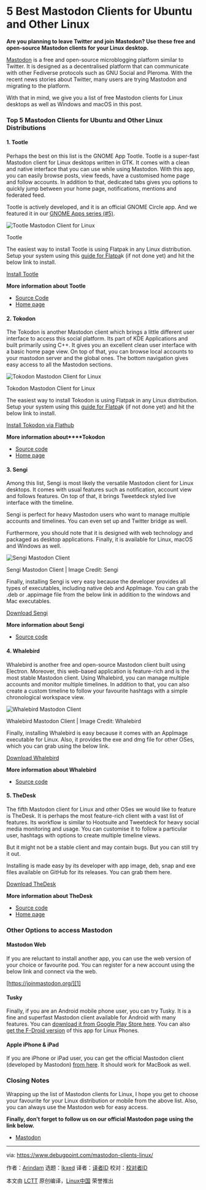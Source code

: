 [#]: subject: "5 Best Mastodon Clients for Ubuntu and Other Linux"
[#]: via: "https://www.debugpoint.com/mastodon-clients-linux/"
[#]: author: "Arindam https://www.debugpoint.com/author/admin1/"
[#]: collector: "lkxed"
[#]: translator: " "
[#]: reviewer: " "
[#]: publisher: " "
[#]: url: " "

5 Best Mastodon Clients for Ubuntu and Other Linux
======

**Are you planning to leave Twitter and join Mastodon? Use these free and open-source Mastodon clients for your Linux desktop.**

[Mastodon][1] is a free and open-source microblogging platform similar to Twitter. It is designed as a decentralised platform that can communicate with other Fediverse protocols such as GNU Social and Pleroma. With the recent news stories about Twitter, many users are trying Mastodon and migrating to the platform.

With that in mind, we give you a list of free Mastodon clients for Linux desktops as well as Windows and macOS in this post.

### Top 5 Mastodon Clients for Ubuntu and Other Linux Distributions

#### 1. Tootle

Perhaps the best on this list is the GNOME App Tootle. Tootle is a super-fast Mastodon client for Linux desktops written in GTK. It comes with a clean and native interface that you can use while using Mastodon. With this app, you can easily browse posts, view feeds, have a customised home page and follow accounts. In addition to that, dedicated tabs gives you options to quickly jump between your home page, notifications, mentions and federated feed.

Tootle is actively developed, and it is an official GNOME Circle app. And we featured it in our [GNOME Apps series (#5)][2].

![Tootle Mastodon Client for Linux][3]

Tootle

The easiest way to install Tootle is using Flatpak in any Linux distribution. Setup your system using this [guide for Flatpa][4]k (if not done yet) and hit the below link to install.

[Install Tootle][5]

**More information about Tootle**

- [Source Code][6]
- [Home page][7]

#### 2. Tokodon

The Tokodon is another Mastodon client which brings a little different user interface to access this social platform. Its part of KDE Applications and built primarily using C++. It gives you an excellent clean user interface with a basic home page view. On top of that, you can browse local accounts to your mastodon server and the global ones. The bottom navigation gives easy access to all the Mastodon sections.

![Tokodon Mastodon Client for Linux][8]

Tokodon Mastodon Client for Linux

The easiest way to install Tokodon is using Flatpak in any Linux distribution. Setup your system using this [guide for Flatpa][4]k (if not done yet) and hit the below link to install.

[Install Tokodon via Flathub][9]

**More information about****Tokodon**

- [Source code][10]
- [Home page][11]

#### 3. Sengi

Among this list, Sengi is most likely the versatile Mastodon client for Linux desktops. It comes with usual features such as notification, account view and follows features. On top of that, it brings Tweetdeck styled live interface with the timeline.

Sengi is perfect for heavy Mastodon users who want to manage multiple accounts and timelines. You can even set up and Twitter bridge as well.

Furthermore, you should note that it is designed with web technology and packaged as desktop applications. Finally, it is available for Linux, macOS and Windows as well.

![Sengi Mastodon Client][12]

Sengi Mastodon Client | Image Credit: Sengi

Finally, installing Sengi is very easy because the developer provides all types of executables, including native deb and AppImage. You can grab the .deb or .appimage file from the below link in addition to the windows and Mac executables.

[Download Sengi][13]

**More information about Sengi**

- [Source code][14]

#### 4. Whalebird

Whalebird is another free and open-source Mastodon client built using Electron. Moreover, this web-based application is feature-rich and is the most stable Mastodon client. Using Whalebird, you can manage multiple accounts and monitor multiple timelines. In addition to that, you can also create a custom timeline to follow your favourite hashtags with a simple chronological workspace view.

![Whalebird Mastodon Client][15]

Whalebird Mastodon Client | Image Credit: Whalebird

Finally, installing Whalebird is easy because it comes with an AppImage executable for Linux. Also, it provides the exe and dmg file for other OSes, which you can grab using the below link.

[Download Whalebird][16]

**More information about Whalebird**

- [Source code][17]

#### 5. TheDesk

The fifth Mastodon client for Linux and other OSes we would like to feature is TheDesk. It is perhaps the most feature-rich client with a vast list of features. Its workflow is similar to Hootsuite and Tweetdeck for heavy social media monitoring and usage. You can customise it to follow a particular user, hashtags with options to create multiple timeline views.

But it might not be a stable client and may contain bugs. But you can still try it out.

Installing is made easy by its developer with app image, deb, snap and exe files available on GitHub for its releases. You can grab them here.

[Download TheDesk][18]

**More information about TheDesk**

- [Source code][19]
- [Home page][20]

### Other Options to access Mastodon

#### Mastodon Web

If you are reluctant to install another app, you can use the web version of your choice or favourite pod. You can register for a new account using the below link and connect via the web.

[https://joinmastodon.org/][1]

#### Tusky

Finally, if you are an Android mobile phone user, you can try Tusky. It is a fine and superfast Mastodon client available for Android with many features. You can [download it from Google Play Store here][21]. You can also [get the F-Droid version][22] of this app for Linux Phones.

#### Apple iPhone & iPad

If you are iPhone or iPad user, you can get the official Mastodon client (developed by Mastodon) [from here][23]. It should work for MacBook as well.

### Closing Notes

Wrapping up the list of Mastodon clients for Linux, I hope you get to choose your favourite for your Linux distribution or mobile from the above list. Also, you can always use the Mastodon web for easy access.

**Finally, don’t forget to follow us on our official Mastodon page using the link below.**

- [Mastodon][24]

--------------------------------------------------------------------------------

via: https://www.debugpoint.com/mastodon-clients-linux/

作者：[Arindam][a]
选题：[lkxed][b]
译者：[译者ID](https://github.com/译者ID)
校对：[校对者ID](https://github.com/校对者ID)

本文由 [LCTT](https://github.com/LCTT/TranslateProject) 原创编译，[Linux中国](https://linux.cn/) 荣誉推出

[a]: https://www.debugpoint.com/author/admin1/
[b]: https://github.com/lkxed
[1]: https://joinmastodon.org/
[2]: https://www.debugpoint.com/2022/03/best-gnome-apps-part-5/
[3]: https://www.debugpoint.com/wp-content/uploads/2022/03/Tootle.jpg
[4]: https://flatpak.org/setup/
[5]: https://dl.flathub.org/repo/appstream/com.github.bleakgrey.tootle.flatpakref
[6]: https://github.com/bleakgrey/tootle
[7]: https://apps.gnome.org/app/com.github.bleakgrey.tootle/
[8]: https://www.debugpoint.com/wp-content/uploads/2022/04/Tokodon-Mastodon-Client-for-Linux.jpg
[9]: https://dl.flathub.org/repo/appstream/org.kde.tokodon.flatpakref
[10]: https://invent.kde.org/network/tokodon
[11]: https://apps.kde.org/tokodon/
[12]: https://www.debugpoint.com/wp-content/uploads/2022/04/Sengi-Mastodon-Client.jpg
[13]: https://github.com/NicolasConstant/sengi/releases
[14]: https://nicolasconstant.github.io/sengi/
[15]: https://www.debugpoint.com/wp-content/uploads/2022/04/Whalebird-Mastodon-Client.jpg
[16]: https://github.com/h3poteto/whalebird-desktop/releases
[17]: https://github.com/h3poteto/whalebird-desktop
[18]: https://www.debugpoint.com
[19]: https://github.com/cutls/TheDesk
[20]: https://thedesk.top/en/
[21]: https://play.google.com/store/apps/details?id=com.keylesspalace.tusky&hl=en_IN&gl=US
[22]: https://tusky.app/
[23]: https://apps.apple.com/us/app/mastodon-for-iphone-and-ipad/id1571998974
[24]: https://floss.social/@debugpoint
